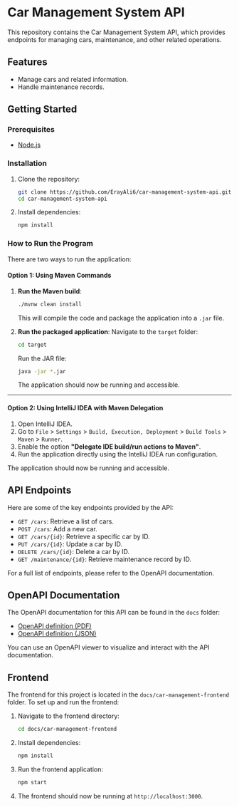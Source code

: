 # Car Management System API

This repository contains the Car Management System API, which provides endpoints for managing cars, maintenance, and other related operations. 

## Features

- Manage cars and related information.
- Handle maintenance records.

## Getting Started

### Prerequisites

- [Node.js](https://nodejs.org/)

### Installation

1. Clone the repository:
    ```bash
    git clone https://github.com/ErayAli6/car-management-system-api.git
    cd car-management-system-api
    ```

2. Install dependencies:
    ```bash
    npm install
    ```

### How to Run the Program

There are two ways to run the application:

#### Option 1: Using Maven Commands
1. **Run the Maven build**:
    ```bash
    ./mvnw clean install
    ```
   This will compile the code and package the application into a `.jar` file.

2. **Run the packaged application**:
   Navigate to the `target` folder:
    ```bash
    cd target
    ```
   Run the JAR file:
    ```bash
    java -jar *.jar
    ```
   The application should now be running and accessible.

---

#### Option 2: Using IntelliJ IDEA with Maven Delegation
1. Open IntelliJ IDEA.
2. Go to `File` > `Settings` > `Build, Execution, Deployment` > `Build Tools` > `Maven` > `Runner`.
3. Enable the option **"Delegate IDE build/run actions to Maven"**.
4. Run the application directly using the IntelliJ IDEA run configuration.

The application should now be running and accessible.

## API Endpoints

Here are some of the key endpoints provided by the API:

- `GET /cars`: Retrieve a list of cars.
- `POST /cars`: Add a new car.
- `GET /cars/{id}`: Retrieve a specific car by ID.
- `PUT /cars/{id}`: Update a car by ID.
- `DELETE /cars/{id}`: Delete a car by ID.
- `GET /maintenance/{id}`: Retrieve maintenance record by ID.

For a full list of endpoints, please refer to the OpenAPI documentation.

## OpenAPI Documentation

The OpenAPI documentation for this API can be found in the `docs` folder:

- [OpenAPI definition (PDF)](docs/CarManagementApi%20-%20OpenAPI%20definition.pdf)
- [OpenAPI definition (JSON)](docs/car-management-api-docs.json)

You can use an OpenAPI viewer to visualize and interact with the API documentation.

## Frontend

The frontend for this project is located in the `docs/car-management-frontend` folder. To set up and run the frontend:

1. Navigate to the frontend directory:
    ```bash
    cd docs/car-management-frontend
    ```

2. Install dependencies:
    ```bash
    npm install
    ```

3. Run the frontend application:
    ```bash
    npm start
    ```

4. The frontend should now be running at `http://localhost:3000`.

